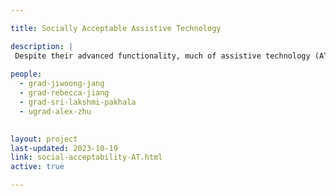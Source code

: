 ```yaml
---

title: Socially Acceptable Assistive Technology 

description: |
 Despite their advanced functionality, much of assistive technology (AT) is rejected or abandoned by individuals with disabilities. We explore how AT can influence the social standing and elicit stigma, and propose designing for systems to fit users' social contexts. Our current focus is on developing ADHD-centered executive functioning support tools (ACES).
 
people:
  - grad-jiwoong-jang
  - grad-rebecca-jiang
  - grad-sri-lakshmi-pakhala
  - ugrad-alex-zhu

  
layout: project
last-updated: 2023-10-19
link: social-acceptability-AT.html
active: true

---
```

